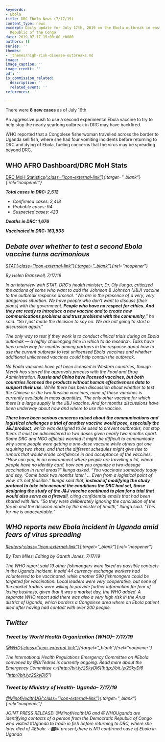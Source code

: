 ```yaml
---
keywords:
- Ebola
title: DRC Ebola News (7/17/19)
content_type: news
excerpt: Daily update for July 17th, 2019 on the Ebola outbreak in eastern Democratic
  Republic of the Congo
date: 2019-07-17 15:00:00 +0000
authors: []
series: ''
themes:
- _themes/high-risk-disease-outbreaks.md
image: ''
image_caption: ''
image_credit: ''
pdf: ''
is_commission_related:
  description: ''
  related_event: ''
references: ''

---
```

There were **8 new cases** as of July 16th.

An aggressive push to use a second experimental Ebola vaccine to try to help stop the nearly yearlong outbreak in DRC may have backfired.

WHO reported that a Congolese fisherwoman travelled across the border to Uganda sell fish, where she had four vomiting incidents before returning to DRC and dying of Ebola, fueling concerns that the virus may be spreading beyond DRC.

## WHO AFRO Dashboard/DRC MoH Stats 

[DRC MoH Statistics<i/>{:class=”icon-external-link”}](https://mailchi.mp/sante.gouv.cd/ebola_kivu_16juil19?e=34c0620338){:target=”_blank”}{:rel=”noopener”}

**Total cases in DRC: 2,512**

* Confirmed cases: 2,418
* Probable cases: 94
* Suspected cases: 423

**Deaths in DRC: 1,676**

**Vaccinated in DRC: 163,533**

## Debate over whether to test a second Ebola vaccine turns acrimonious

[_STAT_<i/>{:class=”icon-external-link”}{:target=”_blank”}](https://www.statnews.com/2019/07/17/debate-testing-second-ebola-vaccine/){:rel=”noopener”}

_By Helen Branswell, 7/17/19_

In an interview with STAT, DRC’s health minister, Dr. Oly Ilunga, criticized the actions of some who want to add the Johnson & Johnson (J&J) vaccine to the outbreak response arsenal. “We are in the presence of a very, very dangerous situation. We have people who don’t want to discuss \[their plans\] with the government. **People who have no respect for ethics. And they are ready to introduce a new vaccine and to create new communications problems and trust problems with the community**,” he said. “So I just made the decision to say no. We are not going to start a discussion again.”

The only way to test if they work is to conduct clinical trials during an Ebola outbreak — a highly challenging time in which to do research. Talks have been underway for months among partners in the response about how to use the current outbreak to test unlicensed Ebola vaccines and whether additional unlicensed vaccines could help contain the outbreak.

No Ebola vaccines have yet been licensed in Western countries, though Merck has started the approvals process with the Food and Drug Administration. **Russia and China have licensed vaccines, but both countries licensed the products without human effectiveness data to support their use.** While there has been discussion about whether to test the Chinese or the two Russian vaccines, none of these vaccines is currently available in mass quantities. The only other vaccine for which there is a large supply is the J&J vaccine. And for months discussions have been underway about how and where to use the vaccine.

**There have been serious concerns raised about the communications and logistical challenges a trial of another vaccine would pose, especially the J&J product**, which was designed to be used to prevent outbreaks, not stop them. It must be administered in two doses given nearly two months apart. Some DRC and NGO officials worried it might be difficult to communicate why some people were getting a one-dose vaccine while others got one requiring two shots, and that the different schedules might give rise to rumors that would erode confidence in and acceptance of the vaccines. “How can you, in an environment where people are traveling a lot, where people have no identity card, how can you organize a two-dosage vaccination in rural areas?” Ilunga asked. “You vaccinate somebody today and say, ‘Come back two months later.’ … Even from a logistical point of view, it’s not feasible.” Ilunga said that, **instead of modifying the study protocol to take into account the conditions the DRC had set, those designing the study of the J&J vaccine continued to plan for a trial that would also serve as a firewall**, citing confidential emails that had been shared with him. “So they were deliberately ignoring the conclusion of the forum and the decision made by the minister of health,” Ilunga said. “This for me is unacceptable.”

## WHO reports new Ebola incident in Uganda amid fears of virus spreading

[_Reuters_<i/>{:class=”icon-external-link”}](https://af.reuters.com/article/worldNews/idAFKCN1UC133){:target=”_blank”}{:rel=”noopener”}

_By Tom Miles; Editing by Gareth Jones, 7/17/19_

The WHO report said 19 other fishmongers were listed as possible contacts in the Uganda incident. It said 44 currency exchange workers had volunteered to be vaccinated, while another 590 fishmongers could be targeted for vaccination. Local leaders were very cooperative, but none of the market traders were willing to provide further information for fear of losing business, given that it was a market day, the WHO added. A separate WHO report said there was also a very high risk in the Arua district of Uganda, which borders a Congolese area where an Ebola patient died after having had contact with over 200 people.

## Twitter

### Tweet by World Health Organization (WHO)– 7/17/19

[@WHO<i/>{:class=”icon-external-link”}](https://twitter.com/WHO/status/1151448917831278593){:target=”_blank”}{:rel=”noopener”}

The International Health Regulations Emergency Committee on #Ebola convened by @DrTedros is currently ongoing. Read more about the Emergency Committee 👉[http://bit.ly/2SkyDl6](http://bit.ly/2SkyDl6 "http://bit.ly/2SkyDl6")

### Tweet by Ministry of Health- Uganda– 7/17/19

[@MinofHealthUG<i/>{:class=”icon-external-link”}](https://twitter.com/MinofHealthUG/status/1151498747777560579){:target=”_blank”}{:rel=”noopener”}

JOINT PRESS RELEASE: @MinofHealthUG and @WHOUganda are identifying contacts of a person from the Democratic Republic of Congo who visited #Uganda to trade in fish before returning to DRC, where she later died of #Ebola. 👉🏾At present,there is NO confirmed case of Ebola in Uganda